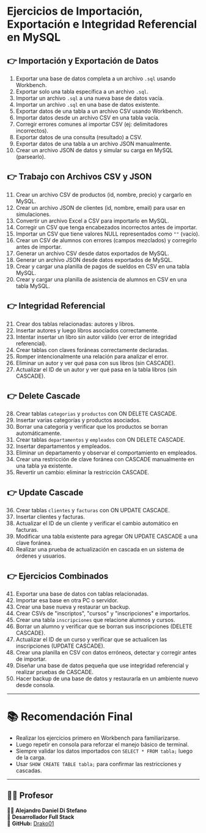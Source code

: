 # Ejercicios de Importación, Exportación e Integridad Referencial en MySQL

## 👉 Importación y Exportación de Datos

1. Exportar una base de datos completa a un archivo `.sql` usando Workbench.
2. Exportar solo una tabla específica a un archivo `.sql`.
3. Importar un archivo `.sql` a una nueva base de datos vacía.
4. Importar un archivo `.sql` en una base de datos existente.
5. Exportar datos de una tabla a un archivo CSV usando Workbench.
6. Importar datos desde un archivo CSV en una tabla vacía.
7. Corregir errores comunes al importar CSV (ej: delimitadores incorrectos).
8. Exportar datos de una consulta (resultado) a CSV.
9. Exportar datos de una tabla a un archivo JSON manualmente.
10. Crear un archivo JSON de datos y simular su carga en MySQL (parsearlo).

## 👉 Trabajo con Archivos CSV y JSON

11. Crear un archivo CSV de productos (id, nombre, precio) y cargarlo en MySQL.
12. Crear un archivo JSON de clientes (id, nombre, email) para usar en simulaciones.
13. Convertir un archivo Excel a CSV para importarlo en MySQL.
14. Corregir un CSV que tenga encabezados incorrectos antes de importar.
15. Importar un CSV que tiene valores NULL representados como `""` (vacío).
16. Crear un CSV de alumnos con errores (campos mezclados) y corregirlo antes de importar.
17. Generar un archivo CSV desde datos exportados de MySQL.
18. Generar un archivo JSON desde datos exportados de MySQL.
19. Crear y cargar una planilla de pagos de sueldos en CSV en una tabla MySQL.
20. Crear y cargar una planilla de asistencia de alumnos en CSV en una tabla MySQL.

## 👉 Integridad Referencial

21. Crear dos tablas relacionadas: autores y libros.
22. Insertar autores y luego libros asociados correctamente.
23. Intentar insertar un libro sin autor válido (ver error de integridad referencial).
24. Crear tablas con claves foráneas correctamente declaradas.
25. Romper intencionalmente una relación para analizar el error.
26. Eliminar un autor y ver qué pasa con sus libros (sin CASCADE).
27. Actualizar el ID de un autor y ver qué pasa en la tabla libros (sin CASCADE).

## 👉 Delete Cascade

28. Crear tablas `categorias` y `productos` con ON DELETE CASCADE.
29. Insertar varias categorías y productos asociados.
30. Borrar una categoría y verificar que los productos se borran automáticamente.
31. Crear tablas `departamentos` y `empleados` con ON DELETE CASCADE.
32. Insertar departamentos y empleados.
33. Eliminar un departamento y observar el comportamiento en empleados.
34. Crear una restricción de clave foránea con CASCADE manualmente en una tabla ya existente.
35. Revertir un cambio: eliminar la restricción CASCADE.

## 👉 Update Cascade

36. Crear tablas `clientes` y `facturas` con ON UPDATE CASCADE.
37. Insertar clientes y facturas.
38. Actualizar el ID de un cliente y verificar el cambio automático en facturas.
39. Modificar una tabla existente para agregar ON UPDATE CASCADE a una clave foránea.
40. Realizar una prueba de actualización en cascada en un sistema de órdenes y usuarios.

## 👉 Ejercicios Combinados

41. Exportar una base de datos con tablas relacionadas.
42. Importar esa base en otra PC o servidor.
43. Crear una base nueva y restaurar un backup.
44. Crear CSVs de "inscriptos", "cursos" y "inscripciones" e importarlos.
45. Crear una tabla `inscripciones` que relacione alumnos y cursos.
46. Borrar un alumno y verificar que se borran sus inscripciones (DELETE CASCADE).
47. Actualizar el ID de un curso y verificar que se actualicen las inscripciones (UPDATE CASCADE).
48. Crear una planilla en CSV con datos erróneos, detectar y corregir antes de importar.
49. Diseñar una base de datos pequeña que use integridad referencial y realizar pruebas de CASCADE.
50. Hacer backup de una base de datos y restaurarla en un ambiente nuevo desde consola.

---

# 📚 Recomendación Final

- Realizar los ejercicios primero en Workbench para familiarizarse.
- Luego repetir en consola para reforzar el manejo básico de terminal.
- Siempre validar los datos importados con `SELECT * FROM tabla;` luego de la carga.
- Usar `SHOW CREATE TABLE tabla;` para confirmar las restricciones y cascadas.

---

## 🧑‍🏫 Profesor  

👨‍💻 **Alejandro Daniel Di Stefano**  
📌 **Desarrollador Full Stack**  
🔗 **GitHub:** [Drako01](https://github.com/Drako01)  
